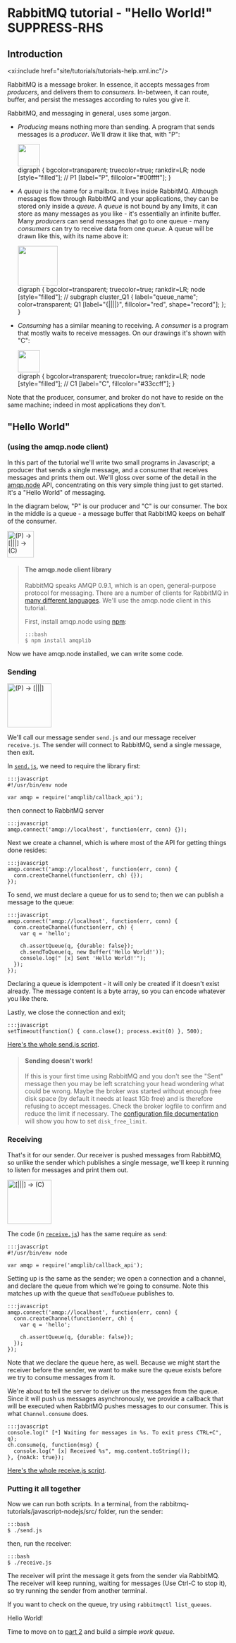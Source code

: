 <!--
Copyright (C) 2007-2015 Pivotal Software, Inc. 

All rights reserved. This program and the accompanying materials
are made available under the terms of the under the Apache License, 
Version 2.0 (the "License”); you may not use this file except in compliance 
with the License. You may obtain a copy of the License at

http://www.apache.org/licenses/LICENSE-2.0

Unless required by applicable law or agreed to in writing, software
distributed under the License is distributed on an "AS IS" BASIS,
WITHOUT WARRANTIES OR CONDITIONS OF ANY KIND, either express or implied.
See the License for the specific language governing permissions and
limitations under the License.
-->
# RabbitMQ tutorial - "Hello World!" SUPPRESS-RHS

## Introduction

<xi:include href="site/tutorials/tutorials-help.xml.inc"/>

RabbitMQ is a message broker. In essence, it accepts messages from
_producers_, and delivers them to _consumers_. In-between, it can
route, buffer, and persist the messages according to rules you give
it.

RabbitMQ, and messaging in general, uses some jargon.

 * _Producing_ means nothing more than sending. A program that sends messages
   is a _producer_. We'll draw it like that, with "P":
   <div class="diagram">
     <img src="/img/tutorials/producer.png" height="50" />
     <div class="diagram_source">
     digraph {
       bgcolor=transparent;
       truecolor=true;
       rankdir=LR;
       node [style="filled"];
       //
       P1 [label="P", fillcolor="#00ffff"];
     }
     </div>
   </div>

 * _A queue_ is the name for a mailbox. It lives inside
   RabbitMQ. Although messages flow through RabbitMQ and your
   applications, they can be stored only inside a _queue_. A _queue_
   is not bound by any limits, it can store as many messages as you
   like - it's essentially an infinite buffer. Many _producers_ can send
   messages that go to one queue - many _consumers_ can try to
   receive data from one _queue_. A queue will be drawn like this, with
   its name above it:
   <div class="diagram">
     <img src="/img/tutorials/queue.png" height="90" />
     <div class="diagram_source">
     digraph {
       bgcolor=transparent;
       truecolor=true;
       rankdir=LR;
       node [style="filled"];
       //
       subgraph cluster_Q1 {
         label="queue_name";
         color=transparent;
         Q1 [label="{||||}", fillcolor="red", shape="record"];
       };
     }
     </div>
   </div>

 * _Consuming_ has a similar meaning to receiving. A _consumer_ is a program
   that mostly waits to receive messages. On our drawings it's shown with "C":
   <div class="diagram">
     <img src="/img/tutorials/consumer.png" height="50" />
     <div class="diagram_source">
     digraph {
       bgcolor=transparent;
       truecolor=true;
       rankdir=LR;
       node [style="filled"];
       //
       C1 [label="C", fillcolor="#33ccff"];
     }
     </div>
   </div>

Note that the producer, consumer, and  broker do not have to reside on
the same machine; indeed in most applications they don't.

## "Hello World"
### (using the amqp.node client)

In this part of the tutorial we'll write two small programs in Javascript; a
producer that sends a single message, and a consumer that receives
messages and prints them out.  We'll gloss over some of the detail in
the [amqp.node](http://www.squaremobius.net/amqp.node/) API, concentrating on this very simple thing just to get
started. It's a "Hello World" of messaging.

In the diagram below, "P" is our producer and "C" is our consumer. The
box in the middle is a queue - a message buffer that RabbitMQ keeps
on behalf of the consumer.

<div class="diagram">
  <img src="/img/tutorials/python-one.png" alt="(P) -> [|||] -> (C)" height="60" />
</div>

> #### The amqp.node client library
>
> RabbitMQ speaks AMQP 0.9.1, which is an open,
> general-purpose protocol for messaging. There are a number of clients
> for RabbitMQ in [many different
> languages](/devtools.html). We'll
> use the amqp.node client in this tutorial.
>
> First, install amqp.node using [npm](https://www.npmjs.com):
>
>     :::bash
>     $ npm install amqplib
>

Now we have amqp.node installed, we can write some
code.

### Sending

<div class="diagram">
  <img src="/img/tutorials/sending.png" alt="(P) -> [|||]" height="100" />
</div>

We'll call our message sender `send.js` and our message receiver
`receive.js`.  The sender will connect to RabbitMQ, send a single message,
then exit.

In
[`send.js`](https://github.com/rabbitmq/rabbitmq-tutorials/blob/rabbitmq-tutorials-62/javascript-nodejs/src/send.js),
we need to require the library first:

    :::javascript
    #!/usr/bin/env node

    var amqp = require('amqplib/callback_api');

then connect to RabbitMQ server

    :::javascript
    amqp.connect('amqp://localhost', function(err, conn) {});

Next we create a channel, which is where most of the API for getting
things done resides:

    :::javascript
    amqp.connect('amqp://localhost', function(err, conn) {
      conn.createChannel(function(err, ch) {});
    });

To send, we must declare a queue for us to send to; then we can publish a message
to the queue:

    :::javascript
    amqp.connect('amqp://localhost', function(err, conn) {
      conn.createChannel(function(err, ch) {
        var q = 'hello';

        ch.assertQueue(q, {durable: false});
        ch.sendToQueue(q, new Buffer('Hello World!'));
        console.log(" [x] Sent 'Hello World!'");
      });
    });

Declaring a queue is idempotent - it will only be created if it doesn't
exist already. The message content is a byte array, so you can encode
whatever you like there.

Lastly, we close the connection and exit;

    :::javascript
    setTimeout(function() { conn.close(); process.exit(0) }, 500);

[Here's the whole send.js script](https://github.com/rabbitmq/rabbitmq-tutorials/blob/rabbitmq-tutorials-62/javascript-nodejs/src/send.js).

> #### Sending doesn't work!
>
> If this is your first time using RabbitMQ and you don't see the "Sent"
> message then you may be left scratching your head wondering what could
> be wrong. Maybe the broker was started without enough free disk space
> (by default it needs at least 1Gb free) and is therefore refusing to
> accept messages. Check the broker logfile to confirm and reduce the
> limit if necessary. The <a
> href="http://www.rabbitmq.com/configure.html#config-items">configuration
> file documentation</a> will show you how to set <code>disk_free_limit</code>.


### Receiving

That's it for our sender.  Our receiver is pushed messages from
RabbitMQ, so unlike the sender which publishes a single message, we'll
keep it running to listen for messages and print them out.

<div class="diagram">
  <img src="/img/tutorials/receiving.png" alt="[|||] -> (C)" height="100" />
</div>

The code (in [`receive.js`](https://github.com/rabbitmq/rabbitmq-tutorials/blob/rabbitmq-tutorials-62/javascript-nodejs/src/receive.js)) has the same require as `send`:

    :::javascript
    #!/usr/bin/env node

    var amqp = require('amqplib/callback_api');


Setting up is the same as the sender; we open a connection and a
channel, and declare the queue from which we're going to consume.
Note this matches up with the queue that `sendToQueue` publishes to.

    :::javascript
    amqp.connect('amqp://localhost', function(err, conn) {
      conn.createChannel(function(err, ch) {
        var q = 'hello';
    
        ch.assertQueue(q, {durable: false});
      });
    });


Note that we declare the queue here, as well. Because we might start
the receiver before the sender, we want to make sure the queue exists
before we try to consume messages from it.

We're about to tell the server to deliver us the messages from the
queue. Since it will push us messages asynchronously, we provide a
callback that will be executed when RabbitMQ pushes messages to
our consumer. This is what `Channel.consume` does.

    :::javascript
    console.log(" [*] Waiting for messages in %s. To exit press CTRL+C", q);
    ch.consume(q, function(msg) {
      console.log(" [x] Received %s", msg.content.toString());
    }, {noAck: true});

[Here's the whole receive.js script](https://github.com/rabbitmq/rabbitmq-tutorials/blob/rabbitmq-tutorials-62/javascript-nodejs/src/receive.js).

### Putting it all together

Now we can run both scripts. In a terminal, from the rabbitmq-tutorials/javascript-nodejs/src/ folder, run the sender:

    :::bash
    $ ./send.js

then, run the receiver:

    :::bash
    $ ./receive.js

The receiver will print the message it gets from the sender via
RabbitMQ. The receiver will keep running, waiting for messages (Use Ctrl-C to stop it), so try running
the sender from another terminal.

If you want to check on the queue, try using `rabbitmqctl list_queues`.

Hello World!

Time to move on to [part 2](tutorial-two-javascript.html) and build a simple _work queue_.

